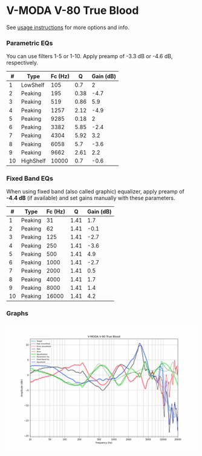 # V-MODA V-80 True Blood
See [usage instructions](https://github.com/jaakkopasanen/AutoEq#usage) for more options and info.

### Parametric EQs
You can use filters 1-5 or 1-10. Apply preamp of -3.3 dB or -4.6 dB, respectively.

|   # | Type      |   Fc (Hz) |    Q |   Gain (dB) |
|-----|-----------|-----------|------|-------------|
|   1 | LowShelf  |       105 | 0.7  |         2   |
|   2 | Peaking   |       195 | 0.38 |        -4.7 |
|   3 | Peaking   |       519 | 0.86 |         5.9 |
|   4 | Peaking   |      1257 | 2.12 |        -4.9 |
|   5 | Peaking   |      9285 | 0.18 |         2   |
|   6 | Peaking   |      3382 | 5.85 |        -2.4 |
|   7 | Peaking   |      4304 | 5.92 |         3.2 |
|   8 | Peaking   |      6058 | 5.7  |        -3.6 |
|   9 | Peaking   |      9662 | 2.61 |         2.2 |
|  10 | HighShelf |     10000 | 0.7  |        -0.6 |

### Fixed Band EQs
When using fixed band (also called graphic) equalizer, apply preamp of **-4.4 dB** (if available) and set gains manually with these parameters.

|   # | Type    |   Fc (Hz) |    Q |   Gain (dB) |
|-----|---------|-----------|------|-------------|
|   1 | Peaking |        31 | 1.41 |         1.7 |
|   2 | Peaking |        62 | 1.41 |        -0.1 |
|   3 | Peaking |       125 | 1.41 |        -2.7 |
|   4 | Peaking |       250 | 1.41 |        -3.6 |
|   5 | Peaking |       500 | 1.41 |         4.9 |
|   6 | Peaking |      1000 | 1.41 |        -2.7 |
|   7 | Peaking |      2000 | 1.41 |         0.5 |
|   8 | Peaking |      4000 | 1.41 |         1.7 |
|   9 | Peaking |      8000 | 1.41 |         1.4 |
|  10 | Peaking |     16000 | 1.41 |         4.2 |

### Graphs
![](./V-MODA%20V-80%20True%20Blood.png)

